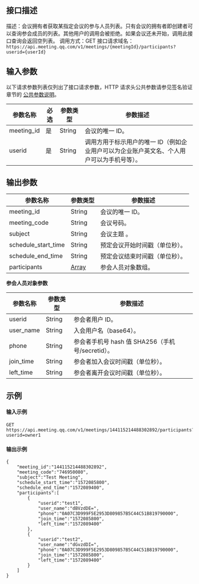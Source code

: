 ## 接口描述
描述：会议拥有者获取某指定会议的参与人员列表。只有会议的拥有者即创建者可以查询参会成员的列表。其他用户的调用会被拒绝。如果会议还未开始，调用此接口查询会返回空列表。
调用方式：GET
接口请求域名：`https://api.meeting.qq.com/v1/meetings/{meetingId}/participants?userid={userId}`

## 输入参数

以下请求参数列表仅列出了接口请求参数，HTTP 请求头公共参数请参见签名验证章节的 [公共参数说明](https://cloud.tencent.com/document/product/1095/42413#.E5.85.AC.E5.85.B1.E5.8F.82.E6.95.B0)。

| 参数名称 |必选|参数类型|参数描述 |
|---------|---------|---------|---------|
| meeting_id |  是|String|会议的唯一 ID。|
|userid| 是 | String|调用方用于标示用户的唯一 ID（例如企业用户可以为企业账户英文名、个人用户可以为手机号等）。 |

## 输出参数

| 参数名称 |参数类型|参数描述 |
|---------|---------|---------|
| meeting_id |  String|会议的唯一 ID。|
|meeting_code|String|会议号码。|
|subject|String|会议主题 。|
|schedule_start_time|String|预定会议开始时间戳（单位秒）。 |
|schedule_end_time|String|预定会议结束时间戳（单位秒）。 |
|participants|[Array](#Array)|参会人员对象数组。|


<span id="Array"></span>
**参会人员对象参数**

| 参数名称 |参数类型|参数描述 |
|---------|---------|---------|
|userid|String|参会者用户 ID。|
|user_name|String|入会用户名（base64）。|
|phone|String|参会者手机号 hash 值 SHA256（手机号/secretid）。|
|join_time|String|参会者加入会议时间戳（单位秒）。|
|left_time|String|参会者离开会议时间戳（单位秒）。|

## 示例
#### 输入示例
```http
GET https://api.meeting.qq.com/v1/meetings/144115214488302892/participants?userid=owner1
```
#### 输出示例

```
{
    "meeting_id":"144115214488302892",
    "meeting_code":"746950080",
    "subject":"Test Meeting",
    "schedule_start_time":"1572085800",
    "schedule_end_time":"1572089400",
    "participants":[
        {
            "userid":"test1",
            "user_name":"dBVzdDE=",
			"phone":"0A07C3D999F5E2953D809857B5C44C51B819790000",
            "join_time":"1572085800",
            "left_time":"1572089400"
        },
        {
            "userid":"test2",
            "user_name":"dGvzdDI=",
			"phone":"0A07C3D999F5E2953D809857B5C44C51B819790000",
            "join_time":"1572085800",
            "left_time":"1572089400"
        }
    ]
}
```
